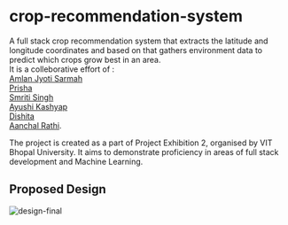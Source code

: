 # crop-recommendation-system
A full stack crop recommendation system that extracts the latitude and longitude coordinates and based on that gathers environment data to predict which crops grow best in an area.  
It is a colleborative effort of :  
[Amlan Jyoti Sarmah](https://github.com/AmlanJSarmah)  
[Prisha](https://github.com/prishabhatia46)  
[Smriti Singh](https://github.com/SmrSingh)  
[Ayushi Kashyap](https://github.com/ayushikashyap1207)  
[Dishita](https://github.com/dishi575)  
[Aanchal Rathi](https://github.com/AanchalRathi). 

The project is created as a part of Project Exhibition 2, organised by VIT Bhopal University. It aims to demonstrate proficiency in areas of full stack development and Machine Learning.

## Proposed Design
![design-final](https://github.com/user-attachments/assets/448cccc5-f57b-49ba-981c-8e8db69c4a34)
